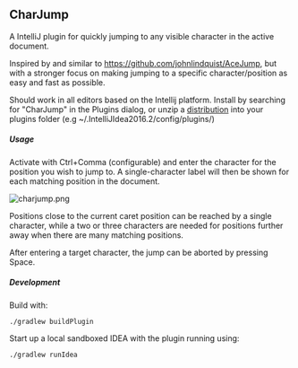 ## CharJump

A IntelliJ plugin for quickly jumping to any visible character in the active document.

Inspired by and similar to https://github.com/johnlindquist/AceJump, but with a stronger focus on
making jumping to a specific character/position as easy and fast as possible.

Should work in all editors based on the Intellij platform. 
Install by searching for "CharJump" in the Plugins dialog, or unzip a
[distribution](https://github.com/jpmossin/charjump/releases) into your plugins folder 
(e.g ~/.IntelliJIdea2016.2/config/plugins/)


##### Usage
Activate with Ctrl+Comma (configurable) and enter the character for the position you wish to jump to. 
A single-character label will then be shown for each matching position in the document.

![charjump.png](https://bitbucket.org/repo/gd5gG5/images/3288821053-charjump.png)

Positions close to the current caret position can be reached by a single character,
while a two or three characters are needed for positions further away when there are
many matching positions.
 
After entering a target character, the jump can be aborted by pressing Space.  

##### Development
Build with:
```
./gradlew buildPlugin
```
Start up a local sandboxed IDEA with the plugin running using: 
```
./gradlew runIdea
```